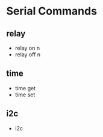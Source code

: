 # Serial Commands

## relay

* relay on n
* relay off n

## time

* time get
* time set

## i2c

* i2c